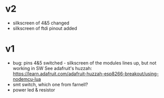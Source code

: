 # v2

* silkscreen of 4&5 changed
* silkscreen of ftdi pinout added

# v1

* bug: pins 4&5 switched - silkscreen of the modules lines up, but not working in SW
See adafruit's huzzah: https://learn.adafruit.com/adafruit-huzzah-esp8266-breakout/using-nodemcu-lua
* smt switch, which one from farnell?
* power led & resistor

